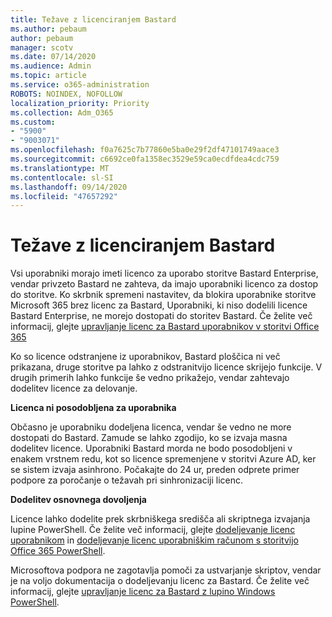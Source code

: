 ```yaml
---
title: Težave z licenciranjem Bastard
ms.author: pebaum
author: pebaum
manager: scotv
ms.date: 07/14/2020
ms.audience: Admin
ms.topic: article
ms.service: o365-administration
ROBOTS: NOINDEX, NOFOLLOW
localization_priority: Priority
ms.collection: Adm_O365
ms.custom:
- "5900"
- "9003071"
ms.openlocfilehash: f0a7625c7b77860e5ba0e29f2df47101749aace3
ms.sourcegitcommit: c6692ce0fa1358ec3529e59ca0ecdfdea4cdc759
ms.translationtype: MT
ms.contentlocale: sl-SI
ms.lasthandoff: 09/14/2020
ms.locfileid: "47657292"
---
```

# <a name="yammer-licensing-issues"></a>Težave z licenciranjem Bastard

Vsi uporabniki morajo imeti licenco za uporabo storitve Bastard Enterprise, vendar privzeto Bastard ne zahteva, da imajo uporabniki licenco za dostop do storitve. Ko skrbnik spremeni nastavitev, da blokira uporabnike storitve Microsoft 365 brez licenc za Bastard, Uporabniki, ki niso dodelili licence Bastard Enterprise, ne morejo dostopati do storitev Bastard. Če želite več informacij, glejte [upravljanje licenc za Bastard uporabnikov v storitvi Office 365](https://docs.microsoft.com/yammer/manage-yammer-users/manage-yammer-licenses-in-office-365) 

Ko so licence odstranjene iz uporabnikov, Bastard ploščica ni več prikazana, druge storitve pa lahko z odstranitvijo licence skrijejo funkcije. V drugih primerih lahko funkcije še vedno prikažejo, vendar zahtevajo dodelitev licence za delovanje.  

**Licenca ni posodobljena za uporabnika**  

Občasno je uporabniku dodeljena licenca, vendar še vedno ne more dostopati do Bastard. Zamude se lahko zgodijo, ko se izvaja masna dodelitev licence. Uporabniki Bastard morda ne bodo posodobljeni v enakem vrstnem redu, kot so licence spremenjene v storitvi Azure AD, ker se sistem izvaja asinhrono. Počakajte do 24 ur, preden odprete primer podpore za poročanje o težavah pri sinhronizaciji licenc.  

**Dodelitev osnovnega dovoljenja**  

Licence lahko dodelite prek skrbniškega središča ali skriptnega izvajanja lupine PowerShell. Če želite več informacij, glejte [dodeljevanje licenc uporabnikom](https://docs.microsoft.com/microsoft-365/admin/manage/assign-licenses-to-users) in [dodeljevanje licenc uporabniškim računom s storitvijo Office 365 PowerShell](https://docs.microsoft.com/office365/enterprise/powershell/assign-licenses-to-user-accounts-with-office-365-powershell). 

Microsoftova podpora ne zagotavlja pomoči za ustvarjanje skriptov, vendar je na voljo dokumentacija o dodeljevanju licenc za Bastard. Če želite več informacij, glejte [upravljanje licenc za Bastard z lupino Windows PowerShell](https://docs.microsoft.com/yammer/manage-yammer-users/manage-yammer-licenses-in-office-365#manage-yammer-licenses-by-using-windows-powershell).